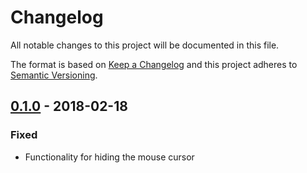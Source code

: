 # Changelog
All notable changes to this project will be documented in this file.

The format is based on [Keep a Changelog](http://keepachangelog.com/en/1.0.0/)
and this project adheres to [Semantic Versioning](http://semver.org/spec/v2.0.0.html).


## [0.1.0] - 2018-02-18

### Fixed
 - Functionality for hiding the mouse cursor


[Unreleased]: https://github.com/patrickjahns/vnc2flv/compare/0.1.0...HEAD
[0.1.0]: https://github.com/patrickjahns/vnc2flv/compare/0.1.0...0.1.0